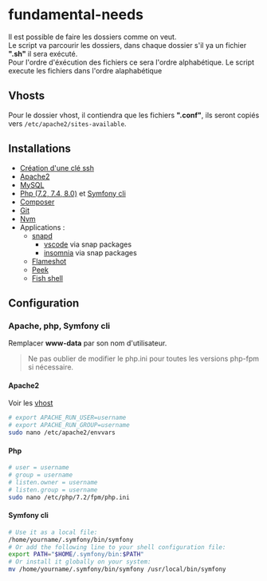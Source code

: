 # fundamental-needs

Il est possible de faire les dossiers comme on veut.  
Le script va parcourir les dossiers, dans chaque dossier s'il ya un fichier **".sh"** il sera exécuté.  
Pour l'ordre d'éxécution des fichiers ce sera l'ordre alphabétique.
Le script execute les fichiers dans l'ordre alaphabétique

## Vhosts
Pour le dossier vhost, il contiendra que les fichiers **".conf"**, ils seront copiés vers `/etc/apache2/sites-available`.

## Installations
- <a target="_blank" href="https://docs.github.com/en/github/authenticating-to-github/connecting-to-github-with-ssh/generating-a-new-ssh-key-and-adding-it-to-the-ssh-agent" target="_blank">Création d'une clé ssh</a>
- <a target="_blank" href="https://httpd.apache.org/">Apache2</a>
- <a target="_blank" href="https://www.mysql.com/fr/">MySQL</a>
- <a target="_blank" href="https://www.php.net/">Php (7.2, 7.4, 8.0)</a> et <a target="_blank" href="https://symfony.com/download">Symfony cli</a>
- <a target="_blank" href="https://getcomposer.org/">Composer</a>
- <a target="_blank" href="https://git-scm.com/">Git</a>
- <a target="_blank" href="https://github.com/nvm-sh/nvm">Nvm</a>
- Applications :
    - <a href="https://snapcraft.io/docs" target="_blank">snapd</a>
        - <a href="https://code.visualstudio.com/" target='_blank'>vscode</a> via snap packages
        - <a href="https://insomnia.rest/" target='_blank'>insomnia</a> via snap packages
    - <a href="https://flameshot.org/" target='_blank'>Flameshot</a>
    - <a href="https://github.com/phw/peek" target='_blank'>Peek</a>
    - <a href="https://fishshell.com/" target='_blank'>Fish shell</a>

## Configuration
### Apache, php, Symfony cli
Remplacer **www-data** par son nom d'utilisateur.  
> Ne pas oublier de modifier le php.ini pour toutes les versions php-fpm si nécessaire.

#### Apache2
Voir les [vhost](https://github.com/Masth0/fundamental-needs/tree/master/vhosts)
```bash
# export APACHE_RUN_USER=username
# export APACHE_RUN_GROUP=username
sudo nano /etc/apache2/envvars
```

#### Php
```bash
# user = username
# group = username
# listen.owner = username
# listen.group = username
sudo nano /etc/php/7.2/fpm/php.ini
```

#### Symfony cli
```bash
# Use it as a local file:
/home/yourname/.symfony/bin/symfony
# Or add the following line to your shell configuration file:
export PATH="$HOME/.symfony/bin:$PATH"
# Or install it globally on your system:
mv /home/yourname/.symfony/bin/symfony /usr/local/bin/symfony
```